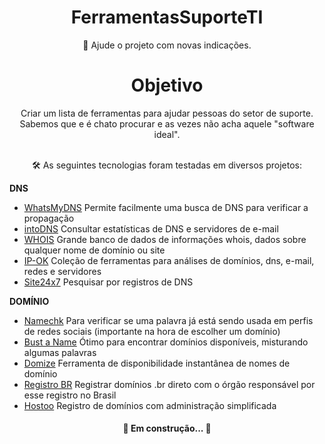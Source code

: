 <h1 align="center">FerramentasSuporteTI </h1>
<p align="center"Ferramentas para equipes de suporte ao clientet</p>

<p align="center">🚀 Ajude o projeto com novas indicações.</p>

<h1 align="center">Objetivo</h1>
<p align="center">Criar um lista de ferramentas para ajudar pessoas do setor de suporte. <br> Sabemos que e é chato procurar e as vezes não acha aquele "software ideal". <br><br> </p>

<p align="center"> 🛠 As seguintes tecnologias foram testadas em diversos projetos:</p>


**DNS**

- [WhatsMyDNS](https://www.whatsmydns.net/) Permite facilmente uma busca de DNS para verificar a propagação
- [intoDNS](https://intodns.com/) Consultar estatísticas de DNS e servidores de e-mail
- [WHOIS](https://who.is/) Grande banco de dados de informações whois, dados sobre qualquer nome de domínio ou site
- [IP-OK](https://ipok.com.br/) Coleção de ferramentas para análises de domínios, dns, e-mail, redes e servidores
- [Site24x7](https://www.site24x7.com/pt/tools/pesquisa-dns.html) Pesquisar por registros de DNS

**DOMÍNIO**

- [Namechk](https://namechk.com/) Para verificar se uma palavra já está sendo usada em perfis de redes sociais (importante na hora de escolher um domínio)
- [Bust a Name](http://www.bustaname.com/) Ótimo para encontrar domínios disponíveis, misturando algumas palavras
- [Domize](https://domize.com/) Ferramenta de disponibilidade instantânea de nomes de domínio
- [Registro BR](https://registro.br/) Registrar domínios .br direto com o órgão responsável por esse registro no Brasil
- [Hostoo](https://hostoo.io/registro-de-dominio/) Registro de domínios com administração simplificada


<h4 align="center"> 
	🚧  Em construção...  🚧 
</h4>

